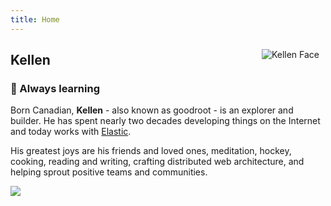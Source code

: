 ```yaml
---
title: Home
---
```

<img src="https://raw.githubusercontent.com/goodroot/goodroot.ca/master/themes/hugo-classic/images/kellen.png" style="min-width:40px;float:right;padding:10px;" alt="Kellen Face">

## Kellen

### :ocean: Always learning

Born Canadian, **Kellen** - also known as goodroot - is an explorer and builder. He has spent nearly two decades developing things on the Internet and today works with [Elastic](https://elastic.co).

His greatest joys are his friends and loved ones, meditation, hockey, cooking, reading and writing, crafting distributed web architecture, and helping sprout positive teams and communities.

<img src="https://github.com/goodroot/hugo-classic/raw/master/images/partywizard.gif">
